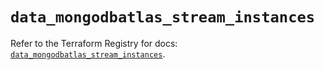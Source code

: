# `data_mongodbatlas_stream_instances`

Refer to the Terraform Registry for docs: [`data_mongodbatlas_stream_instances`](https://registry.terraform.io/providers/mongodb/mongodbatlas/1.38.0/docs/data-sources/stream_instances).
